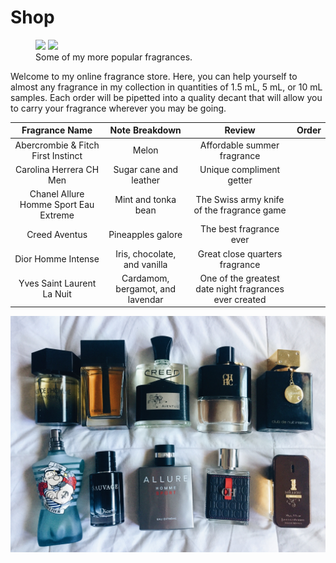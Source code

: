 # Shop

<figure class="half">
	<img src="https://mmistakes.github.io/skinny-bones-jekyll/images/Fragrance_MostComplimented.JPG">
	<img src="https://mmistakes.github.io/skinny-bones-jekyll/images/Fragrance_Winter.jpg">
	<figcaption>Some of my more popular fragrances. </figcaption>
</figure>

Welcome to my online fragrance store. Here, you can help yourself to almost any fragrance in my collection in quantities of 1.5 mL, 5 mL, or 10 mL samples. Each order will be pipetted into a quality decant that will allow you to carry your fragrance wherever you may be going. 

| Fragrance Name | Note Breakdown | Review | Order |
|:---:|:---:|:---:|:---:|
| Abercrombie & Fitch First Instinct  | Melon | Affordable summer fragrance | 
| Carolina Herrera CH Men  | Sugar cane and leather | Unique compliment getter | 
| Chanel Allure Homme Sport Eau Extreme  | Mint and tonka bean | The Swiss army knife of the fragrance game | 
| Creed Aventus  | Pineapples galore | The best fragrance ever | 
| Dior Homme Intense  | Iris, chocolate, and vanilla | Great close quarters fragrance | 
| Yves Saint Laurent La Nuit  | Cardamom, bergamot, and lavendar | One of the greatest date night fragrances ever created | 


![Fragrances](/images/Fragrance_MostComplimented.JPG)

